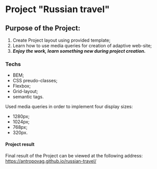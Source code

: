 # Project "Russian travel"

## Purpose of the Project:
1. Create Project layout using provided template;
2. Learn how to use media queries for creation of adaptive web-site;
3. ***Enjoy the work, learn something new during project creation.***

### Techs
- BEM;
- CSS preudo-classes;
- Flexbox;
- Grid-layout;
- semantic tags.

Used media queries in order to implement four display sizes:
- 1280px;
- 1024px;
- 768px;
- 320px.

#### Project result

Final result of the Project can be viewed at the following address:
https://antropovag.github.io/russian-travel/
